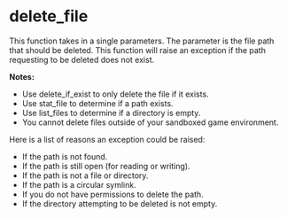# delete_file

This function takes in a single parameters. The parameter is the file path that should be deleted. This function will raise an exception if the path requesting to be deleted does not exist.

**Notes:**
* Use delete_if_exist to only delete the file if it exists.
* Use stat_file to determine if a path exists.
* Use list_files to determine if a directory is empty.
* You cannot delete files outside of your sandboxed game environment.

Here is a list of reasons an exception could be raised:

- If the path is not found.
- If the path is still open (for reading or writing).
- If the path is not a file or directory.
- If the path is a circular symlink.
- If you do not have permissions to delete the path.
- If the directory attempting to be deleted is not empty.
